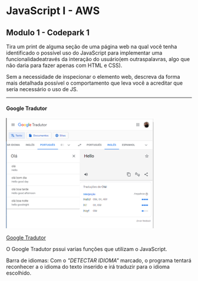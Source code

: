 # JavaScript I - AWS
## Modulo 1 - Codepark 1
Tira um print de alguma seção de uma página web na qual você tenha identificado o possível uso do JavaScript para implementar uma funcionalidadeatravés da interação do usuário(em outraspalavras, algo que não daria para fazer apenas com HTML e CSS).

Sem a necessidade de inspecionar o elemento web, descreva da forma mais detalhada possível o comportamento que leva você a acreditar que seria necessário o uso de JS.

---
#### Google Tradutor
<img src="google-tradutor.png" alt="Imagem Google Tradutor" width="400">

[Google Tradutor](https://translate.google.com.br/)


O Google Tradutor pssui varias funções que utilizam o JavaScript. 

Barra de idiomas: Com o _"DETECTAR IDIOMA"_ marcado, o programa tentará reconhecer a o idioma do texto inserido e irá traduzir para o idioma escolhido. 
